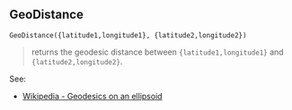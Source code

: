 ## GeoDistance
```
GeoDistance({latitude1,longitude1}, {latitude2,longitude2})
```

> returns the geodesic distance between `{latitude1,longitude1}` and `{latitude2,longitude2}`.
 
 
 See:
 * [Wikipedia - Geodesics on an ellipsoid](https://en.wikipedia.org/wiki/Geodesics_on_an_ellipsoid)